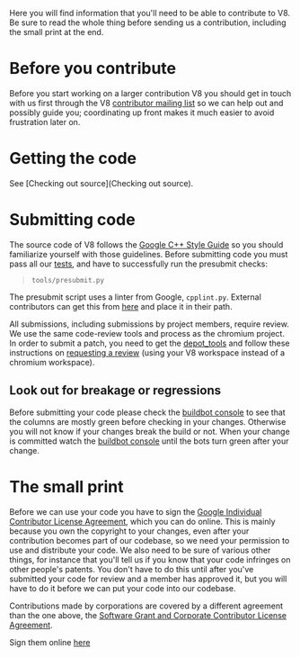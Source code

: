 Here you will find information that you'll need to be able to contribute to V8.  Be sure to read the whole thing before sending us a contribution, including the small print at the end.

# Before you contribute

Before you start working on a larger contribution V8 you should get in touch with us first through the V8 [contributor mailing list](http://groups.google.com/group/v8-dev) so we can help out and possibly guide you; coordinating up front makes it much easier to avoid frustration later on.

# Getting the code

See [Checking out source](Checking out source).

# Submitting code

The source code of V8 follows the [Google C++ Style Guide](http://google-styleguide.googlecode.com/svn/trunk/cppguide.xml) so you should familiarize yourself with those guidelines.  Before submitting code you must pass all our [tests](http://code.google.com/p/v8-wiki/wiki/Testing), and have to successfully run the presubmit checks:

> `tools/presubmit.py`

The presubmit script uses a linter from Google, `cpplint.py`.  External contributors can get this from [here](https://raw.githubusercontent.com/google/styleguide/gh-pages/cpplint/cpplint.py)  and place it in their path.

All submissions, including submissions by project members, require review.  We use the same code-review tools and process as the chromium project.  In order to submit a patch, you need to get the [depot\_tools](http://dev.chromium.org/developers/how-tos/install-depot-tools) and follow these instructions on [requesting a review](http://dev.chromium.org/developers/contributing-code) (using your V8 workspace instead of a chromium workspace).

## Look out for breakage or regressions

Before submitting your code please check the [buildbot console](http://build.chromium.org/p/client.v8/console) to see that the columns are mostly green before checking in your changes. Otherwise you will not know if your changes break the build or not. When your change is committed watch the [buildbot console](http://build.chromium.org/p/client.v8/console) until the bots turn green after your change.


# The small print

Before we can use your code you have to sign the [Google Individual Contributor License Agreement](http://code.google.com/legal/individual-cla-v1.0.html), which you can do online.  This is mainly because you own the copyright to your changes, even after your contribution becomes part of our codebase, so we need your permission to use and distribute your code.  We also need to be sure of various other things, for instance that you'll tell us if you know that your code infringes on other people's patents.  You don't have to do this until after you've submitted your code for review and a member has approved it, but you will have to do it before we can put your code into our codebase.

Contributions made by corporations are covered by a different agreement than the one above, the [Software Grant and Corporate Contributor License Agreement](http://code.google.com/legal/corporate-cla-v1.0.html).

Sign them online [here](https://cla.developers.google.com/)
